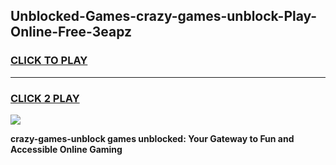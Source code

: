 
## Unblocked-Games-crazy-games-unblock-Play-Online-Free-3eapz
<h3>
<a href="https://premium76.site?title=crazy-games-unblock&ref=26A">CLICK TO PLAY</a></h3>
<hr>

<h3>
<a href="https://premium76.site?title=crazy-games-unblock&ref=26A">CLICK 2 PLAY</a>
  
</h3>

<a href="https://premium76.site?title=crazy-games-unblock&ref=26A"><img src="https://clearcache.store/games.png"></a>


**crazy-games-unblock games unblocked: Your Gateway to Fun and Accessible Online Gaming**
